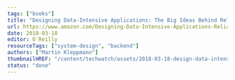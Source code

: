 ```yaml
---
tags: ["books"]
title: "Designing Data-Intensive Applications: The Big Ideas Behind Reliable, Scalable, and Maintainable Systems"
url: https://www.amazon.com/Designing-Data-Intensive-Applications-Reliable-Maintainable/dp/1449373321
date: 2018-03-18
editor: O′Reilly
resourceTags: ["system-design", "backend"]
authors: ["Martin Kleppmann"]
thumbnailHREF: "/content/techwatch/assets/2018-03-18-design-data-intensive-applications.webp"
status: "done"
---
```

